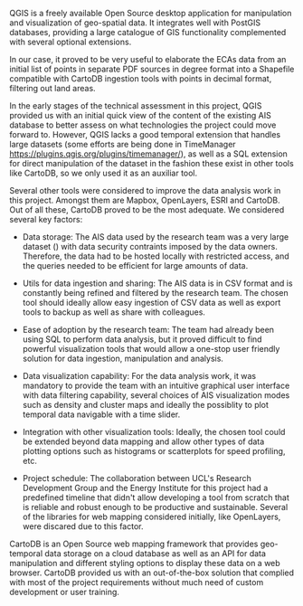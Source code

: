QGIS is a freely available Open Source desktop application for manipulation and visualization of geo-spatial data. It integrates well with PostGIS databases, providing a large catalogue of GIS functionality complemented with several optional extensions.

In our case, it proved to be very useful to elaborate the ECAs data from an initial list of points in separate PDF sources in degree format into a Shapefile compatible with CartoDB ingestion tools with points in decimal format, filtering out land areas.

In the early stages of the technical assessment in this project, QGIS provided us with an initial quick view of the content of the existing AIS database to better assess on what technologies the project could move forward to. However, QGIS lacks a good temporal extension that handles large datasets (some efforts are being done in TimeManager https://plugins.qgis.org/plugins/timemanager/), as well as a SQL extension for direct manipulation of the dataset in the fashion these exist in other tools like CartoDB, so we only used it as an auxiliar tool.

Several other tools were considered to improve the data analysis work in this project. Amongst them are Mapbox, OpenLayers, ESRI and CartoDB. Out of all these, CartoDB proved to be the most adequate. We considered several key factors:

- Data storage: The AIS data used by the research team was a very large dataset (<add dataset size here>) with data security contraints imposed by the data owners. Therefore, the data had to be hosted locally with restricted access, and the queries needed to be efficient for large amounts of data. 

- Utils for data ingestion and sharing: The AIS data is in CSV format and is constantly being refined and filtered by the research team. The chosen tool should ideally allow easy ingestion of CSV data as well as export tools to backup as well as share with colleagues.
 
- Ease of adoption by the research team: The team had already been using SQL to perform data analysis, but it proved difficult to find powerful visualization tools that would allow a one-stop user friendly solution for data ingestion, manipulation and analysis. 

- Data visualization capability: For the data analysis work, it was mandatory to provide the team with an intuitive graphical user interface with data filtering capability, several choices of AIS visualization modes such as density and cluster maps and ideally the possiblity to plot temporal data navigable with a time slider.

- Integration with other visualization tools: Ideally, the chosen tool could be extended beyond data mapping and allow other types of data plotting options such as histograms or scatterplots for speed profiling, etc.

- Project schedule: The collaboration between UCL's Research Development Group and the Energy Institute for this project had a predefined timeline that didn't allow developing a tool from scratch that is reliable and robust enough to be productive and sustainable. Several of the libraries for web mapping considered initially, like OpenLayers, were discared due to this factor.

CartoDB is an Open Source web mapping framework that provides geo-temporal data storage on a cloud database as well as an API for data manipulation and different styling options to display these data on a web browser.
CartoDB provided us with an out-of-the-box solution that complied with most of the project requirements without much need of custom development or user training. 





